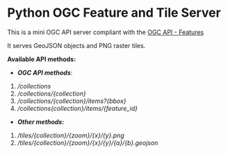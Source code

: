# Python OGC Feature and Tile Server

This is a mini OGC API server compliant with the [OGC API - Features](https://docs.opengeospatial.org/is/17-069r3/17-069r3.html)
 
It serves GeoJSON objects and PNG raster tiles.

**Available API methods:**

*  ***OGC API methods***:
1. */collections*
2. */collections/{collection}*
3. */collections/{collection}/items?{bbox}*
4. */collections{collection}/items/{feature_id}*

* ***Other methods:***
1. */tiles/{collection}/{zoom}/{x}/{y}.png*
2. */tiles/{collection}/{zoom}/{x}/{y}/{a}/{b}.geojson*
